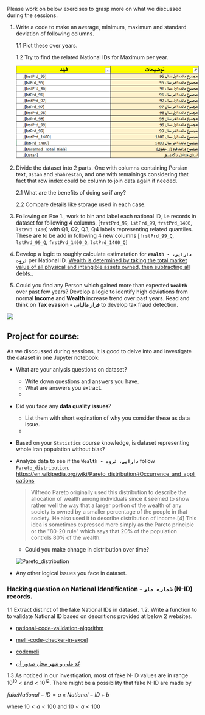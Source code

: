 

Please work on below exercises to grasp more on what we discussed during the sessions.

1. Write a code to make an average, minimum, maximum and standard deviation of following columns.
 
   1.1 Plot these over years.
   
   1.2 Try to find the related National IDs for Maximum per year.

   ![image](https://github.com/jupihes/Pandas_short_course/blob/main/images/sample_columns.png)

2. Divide the dataset into 2 parts. One with columns containing Persian text, `Ostan` and `Shahrestan`, and one with remainings 
considering that fact that row index could be column to join data again if needed.
   
   2.1 What are the benefits of doing so if any?
   
   2.2 Compare details like storage used in each case. 




3. Following on Exe 1., work to bin and label each national ID, i.e records in dataset for following 4 columns, [`frstPrd_99`, `lstPrd_99`, `frstPrd_1400`, `lstPrd_1400`] with Q1, Q2, Q3, Q4 labels representing related quantiles. These are to be add in following 4 new columns [`frstPrd_99_Q`, `lstPrd_99_Q`, `frstPrd_1400_Q`, `lstPrd_1400_Q`]

4. Develop a logic to roughly calculate estimatation for **`Wealth - دارایی، ثروت`** per National ID. [Wealth is determined by taking the total market value of all physical and intangible assets owned, then subtracting all debts.](https://www.investopedia.com/terms/w/wealth.asp).
5. Could you find any Person which gained more than expected **`Wealth`** over past few years? Develop a logic to identify high deviations from normal **Income** and **Wealth** increase trend over past years. Read and think on **Tax evasion - فرار مالیاتی** to develop tax fraud detection.


![](https://upload.wikimedia.org/wikipedia/commons/thumb/4/47/20220826_Share_of_unpaid_taxes%2C_by_income_level_-_area_chart%2C_treemap_-_NYTimes_-_Dept_of_Treasury.svg/330px-20220826_Share_of_unpaid_taxes%2C_by_income_level_-_area_chart%2C_treemap_-_NYTimes_-_Dept_of_Treasury.svg.png)
 


## Project for course:

As we disccussed during sessions, it is good to delve into and investigate the dataset in one Jupyter notebook:

  - What are your anlysis questions on dataset?
     - Write down questions and answers you have.
     - What are answers you extract.
     - 
  - Did you face any **data quality issues**?
     - List them with short explnation of why you consider these as data issue.
     - 
  - Based on your `Statistics` course knowledge, is dataset representing whole Iran population without bias?
  - Analyze data to see if the **`Wealth - دارایی، ثروت`** follow [`Pareto_distribution`](https://en.wikipedia.org/wiki/Pareto_distribution).
   https://en.wikipedia.org/wiki/Pareto_distribution#Occurrence_and_applications

    > Vilfredo Pareto originally used this distribution to describe the allocation of wealth among individuals since it seemed to show rather well the way that a larger portion  of the wealth of any society is owned by a smaller percentage of the people in that society. He also used it to describe distribution of income.[4] This idea is sometimes expressed more simply as the Pareto principle or the "80-20 rule" which says that 20% of the population controls 80% of the wealth.
     - Could you make chnage in distribution over time?
     
     ![Pareto_distribution](https://en.wikipedia.org/wiki/Pareto_distribution#/media/File:Probability_density_function_of_Pareto_distribution.svg)
  - Any other logical issues you face in dataset.
   
### Hacking question on National Identification - `شماره ملی` (N-ID) records.
1.1 Extract distinct of the fake National IDs in dataset.
1.2. Write a function to to validate National ID based on descritions provided at below 2 websites.

   - [national-code-validation-algorithm](https://academy.rayanita.com/national-code-validation-algorithm/)

   - [melli-code-checker-in-excel](https://exceliran.com/melli-code-checker-in-excel/)

   - [codemeli](http://www.aliarash.com/article/codemeli/codemeli.htm)

   - [کد ملی و شهر محل صدور آن](https://www.yasa.co/%DA%A9%D8%AF-%D9%85%D9%84%DB%8C-%D9%88-%D8%B4%D9%87%D8%B1-%D9%85%D8%AD%D9%84-%D8%B5%D8%AF%D9%88%D8%B1-%D8%A2%D9%86-%D8%B4%D9%87%D8%B1-%D9%85%D8%AD%D9%84-%D8%AA%D9%88%D9%84%D8%AF/)
    
1.3 As noticed in our investigation, most of fake N-ID values are in range $10^{10}$ < and < $10^{12}$. There might be a possibility that fake N-ID are made by

   $fake National-ID = a \times National-ID + b$

   where $10 < a < 100$ and $10 < a < 100$

